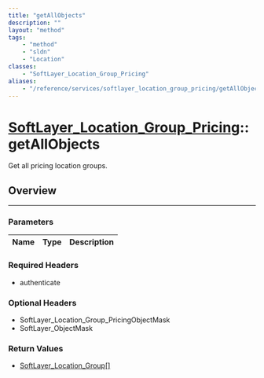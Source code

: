 ```yaml
---
title: "getAllObjects"
description: ""
layout: "method"
tags:
    - "method"
    - "sldn"
    - "Location"
classes:
    - "SoftLayer_Location_Group_Pricing"
aliases:
    - "/reference/services/softlayer_location_group_pricing/getAllObjects"
---
```

# [SoftLayer_Location_Group_Pricing](/reference/services/SoftLayer_Location_Group_Pricing)::getAllObjects


Get all pricing location groups.


## Overview 


-----

### Parameters 
|Name | Type | Description |
| --- | --- | --- |


### Required Headers
* authenticate


### Optional Headers
* SoftLayer_Location_Group_PricingObjectMask
* SoftLayer_ObjectMask

### Return Values
* <a href='/reference/datatypes/SoftLayer_Location_Group'>SoftLayer_Location_Group[] </a>




